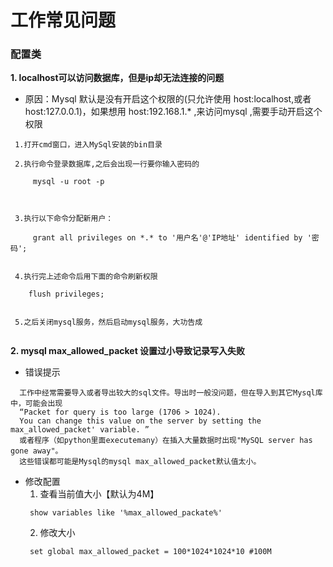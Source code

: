 # 工作常见问题
### 配置类
**1. localhost可以访问数据库，但是ip却无法连接的问题**
   * 原因：Mysql 默认是没有开启这个权限的(只允许使用 host:localhost,或者 host:127.0.0.1)，如果想用  host:192.168.1.* ,来访问mysql ,需要手动开启这个权限
   ```
    1.打开cmd窗口，进入MySql安装的bin目录

    2.执行命令登录数据库,之后会出现一行要你输入密码的

        mysql -u root -p



    3.执行以下命令分配新用户：

        grant all privileges on *.* to '用户名'@'IP地址' identified by '密码';


    4.执行完上述命令后用下面的命令刷新权限

       flush privileges;


    5.之后关闭mysql服务，然后启动mysql服务，大功告成

 
   ```
**2. mysql max_allowed_packet 设置过小导致记录写入失败**
  * 错误提示
  ```
    工作中经常需要导入或者导出较大的sql文件。导出时一般没问题，但在导入到其它Mysql库中，可能会出现
	“Packet for query is too large (1706 > 1024). 
	You can change this value on the server by setting the max_allowed_packet' variable. ”
	或者程序（如python里面executemany）在插入大量数据时出现"MySQL server has gone away"。
	这些错误都可能是Mysql的mysql max_allowed_packet默认值太小。
  ```  
  * 修改配置
	1. 查看当前值大小【默认为4M】
	```
	 show variables like '%max_allowed_packate%'
	```
	2. 修改大小
	```
	 set global max_allowed_packet = 100*1024*1024*10 #100M
	```
